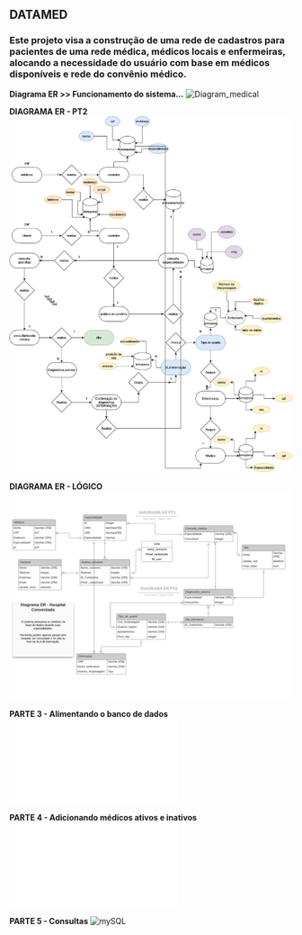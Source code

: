 <h2> DATAMED </h2>

<h3>Este projeto visa a construção de uma rede de cadastros para pacientes de uma rede médica, médicos locais e enfermeiras, alocando a necessidade do usuário com base em médicos disponíveis e rede do convênio médico.</h3>

**Diagrama ER >> Funcionamento do sistema...**
![Diagram_medical](https://github.com/kauecodify/O-Hospital-Fundamental/assets/143859403/dc092837-da4f-4534-9d4a-ff06a6373319)

**DIAGRAMA ER - PT2**
![Diagram medical PT2](Diagram_medicalPT2.drawio.png)

**DIAGRAMA ER - LÓGICO**
![Diagram medical - LOGIC](DiagramaER-LOGIC.png)

**PARTE 3 - Alimentando o banco de dados**
![Mysql](medpt3.sql)

**PARTE 4 - Adicionando médicos ativos e inativos**
![Mysql](medpt4.sql)

**PARTE 5 - Consultas**
![mySQL]()
